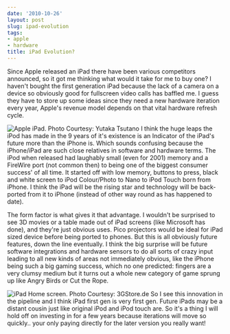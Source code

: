 ```yaml
---
date: '2010-10-26'
layout: post
slug: ipad-evolution
tags:
- apple
- hardware
title: iPad Evolution?
---
```


Since Apple released an iPad there have been various competitors
announced, so it got me thinking what would it take for me to buy one? I
haven't bought the first generation iPad because the lack of a camera on
a device so obviously good for fullscreen video calls has baffled me. I
guess they have to store up some ideas since they need a new hardware
iteration every year, Apple's revenue model depends on that vital
hardware refresh cycle.

![Apple iPad. Photo Courtesy: Yutaka
Tsutano](http://farm5.static.flickr.com/4020/4498290240_c16ee8e4b3_d.jpg)
I think the huge leaps the iPod has made in the 9 years of it's
existence is an Indicator of the iPad's future more than the iPhone is.
Which sounds confusing because the iPhone/iPad are such close relatives
in software and hardware terms. The iPod when released had laughably
small (even for 2001) memory and a FireWire port (not common then) to
being one of the biggest consumer success' of all time. It started off
with low memory, buttons to press, black and white screen to iPod
Colour/Photo to Nano to iPod Touch born from iPhone. I think the iPad
will be the rising star and technology will be back-ported from it to
iPhone (instead of other way round as has happened to date).   
  
The form factor is what gives it that advantage. I wouldn't be surprised
to see 3D movies or a table made out of iPad screens (like Microsoft has
done), and they're just obvious uses. Pico projectors would be ideal for
iPad sized device before being ported to phones. But this is all
obviously future features, down the line eventually. I think the big
surprise will be future software integrations and hardware sensors to do
all sorts of crazy input leading to all new kinds of areas not
immediately obvious, like the iPhone being such a big gaming success,
which no one predicted: fingers are a very clumsy medium but it turns
out a whole new category of game sprung up like Angry Birds or Cut the
Rope.

![iPad Home screen. Photo Courtesy:
3GStore.de](http://farm5.static.flickr.com/4138/4745626595_f73f04a206_d.jpg)
So I see this innovation in the pipeline and I think iPad first gen is
very first gen. Future iPads may be a distant cousin just like original
iPod and iPod touch are. So it's a thing I will hold off on investing in
for a few years because iterations will move so quickly.. your only
paying directly for the later version you really want!
